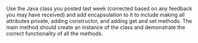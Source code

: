 Use the Java class you posted last week (corrected based on any feedback you may have received) and add encapsulation to it to include making all attributes private, adding constructor, and adding get and set methods. The main method should create an instance of the class and demonstrate the correct functionality of all the methods. 